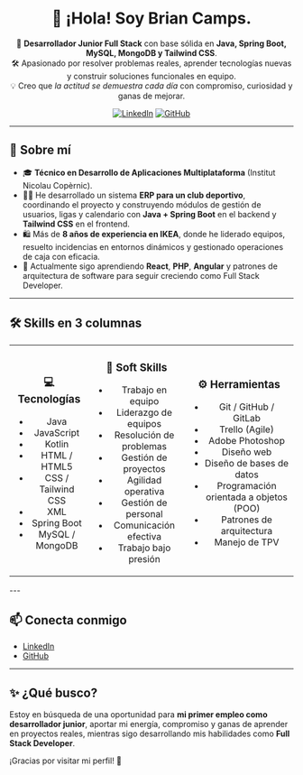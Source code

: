 <div align="center">
<h1 align="center">👋 ¡Hola! Soy Brian Camps.</h1>

<p align="center">
🎯 <strong>Desarrollador Junior Full Stack</strong> con base sólida en <strong>Java, Spring Boot, MySQL, MongoDB y Tailwind CSS</strong>.<br>
🛠️ Apasionado por resolver problemas reales, aprender tecnologías nuevas y construir soluciones funcionales en equipo.<br>
💡 Creo que <em>la actitud se demuestra cada día</em> con compromiso, curiosidad y ganas de mejorar.

[![LinkedIn](https://img.shields.io/badge/LinkedIn-BrianCampsMartinez-blue?logo=linkedin)](https://www.linkedin.com/in/briancampsmartinez/)
[![GitHub](https://img.shields.io/badge/GitHub-BrianCamps-black?logo=github)](https://github.com/BrianCamps)

</p>

</div>

---

## 🚀 Sobre mí

- 🎓 **Técnico en Desarrollo de Aplicaciones Multiplataforma** (Institut Nicolau Copèrnic).
- 👨‍💻 He desarrollado un sistema **ERP para un club deportivo**, coordinando el proyecto y construyendo módulos de gestión de usuarios, ligas y calendario con **Java + Spring Boot** en el backend y **Tailwind CSS** en el frontend.
- 🛍️ Más de **8 años de experiencia en IKEA**, donde he liderado equipos, resuelto incidencias en entornos dinámicos y gestionado operaciones de caja con eficacia.
- 🌱 Actualmente sigo aprendiendo **React**, **PHP**, **Angular** y patrones de arquitectura de software para seguir creciendo como Full Stack Developer.

---

## 🛠️ Skills en 3 columnas

<table>
<tr>
<td align="center">
  
### 💻 Tecnologías

- Java
- JavaScript
- Kotlin
- HTML / HTML5
- CSS / Tailwind CSS
- XML
- Spring Boot
- MySQL / MongoDB

</td>
<td align="center">

### 🧩 Soft Skills

- Trabajo en equipo
- Liderazgo de equipos
- Resolución de problemas
- Gestión de proyectos
- Agilidad operativa
- Gestión de personal
- Comunicación efectiva
- Trabajo bajo presión

</td>
<td align="center">

### ⚙️ Herramientas

- Git / GitHub / GitLab
- Trello (Agile)
- Adobe Photoshop
- Diseño web
- Diseño de bases de datos
- Programación orientada a objetos (POO)
- Patrones de arquitectura
- Manejo de TPV

</td>
</tr>
</table>
---

## 📫 Conecta conmigo

- [LinkedIn](https://www.linkedin.com/in/briancampsmartinez/)
- [GitHub](https://github.com/BrianCamps)

---

## ✨ ¿Qué busco?

Estoy en búsqueda de una oportunidad para **mi primer empleo como desarrollador junior**, aportar mi energía, compromiso y ganas de aprender en proyectos reales, mientras sigo desarrollando mis habilidades como **Full Stack Developer**.

¡Gracias por visitar mi perfil! 🚀
